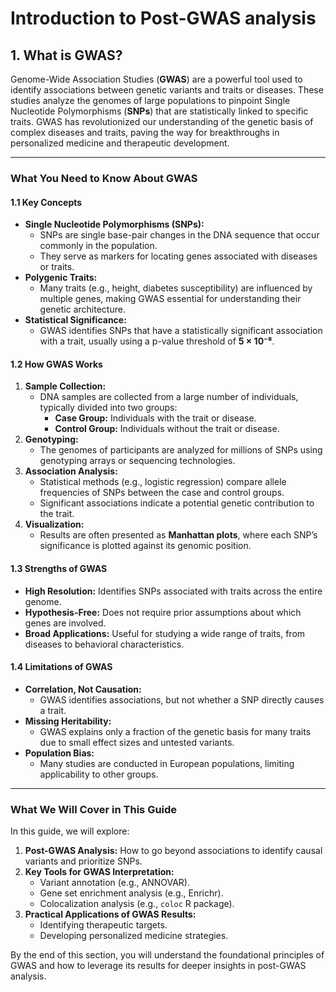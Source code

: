 # Introduction to Post-GWAS analysis
## 1. What is GWAS?


Genome-Wide Association Studies (**GWAS**) are a powerful tool used to identify associations between genetic variants and traits or diseases. These studies analyze the genomes of large populations to pinpoint Single Nucleotide Polymorphisms (**SNPs**) that are statistically linked to specific traits. GWAS has revolutionized our understanding of the genetic basis of complex diseases and traits, paving the way for breakthroughs in personalized medicine and therapeutic development.


---


### **What You Need to Know About GWAS**


#### **1.1 Key Concepts**
- **Single Nucleotide Polymorphisms (SNPs):**
  - SNPs are single base-pair changes in the DNA sequence that occur commonly in the population.
  - They serve as markers for locating genes associated with diseases or traits.
- **Polygenic Traits:**
  - Many traits (e.g., height, diabetes susceptibility) are influenced by multiple genes, making GWAS essential for understanding their genetic architecture.
- **Statistical Significance:**
  - GWAS identifies SNPs that have a statistically significant association with a trait, usually using a p-value threshold of **5 × 10⁻⁸**.


#### **1.2 How GWAS Works**
1. **Sample Collection:**
   - DNA samples are collected from a large number of individuals, typically divided into two groups:
     - **Case Group:** Individuals with the trait or disease.
     - **Control Group:** Individuals without the trait or disease.
2. **Genotyping:**
   - The genomes of participants are analyzed for millions of SNPs using genotyping arrays or sequencing technologies.
3. **Association Analysis:**
   - Statistical methods (e.g., logistic regression) compare allele frequencies of SNPs between the case and control groups.
   - Significant associations indicate a potential genetic contribution to the trait.
4. **Visualization:**
   - Results are often presented as **Manhattan plots**, where each SNP’s significance is plotted against its genomic position.


#### **1.3 Strengths of GWAS**
- **High Resolution:** Identifies SNPs associated with traits across the entire genome.
- **Hypothesis-Free:** Does not require prior assumptions about which genes are involved.
- **Broad Applications:** Useful for studying a wide range of traits, from diseases to behavioral characteristics.


#### **1.4 Limitations of GWAS**
- **Correlation, Not Causation:**
  - GWAS identifies associations, but not whether a SNP directly causes a trait.
- **Missing Heritability:**
  - GWAS explains only a fraction of the genetic basis for many traits due to small effect sizes and untested variants.
- **Population Bias:**
  - Many studies are conducted in European populations, limiting applicability to other groups.


---


### **What We Will Cover in This Guide**
In this guide, we will explore:
1. **Post-GWAS Analysis:** How to go beyond associations to identify causal variants and prioritize SNPs.
2. **Key Tools for GWAS Interpretation:**
   - Variant annotation (e.g., ANNOVAR).
   - Gene set enrichment analysis (e.g., Enrichr).
   - Colocalization analysis (e.g., `coloc` R package).
3. **Practical Applications of GWAS Results:**
   - Identifying therapeutic targets.
   - Developing personalized medicine strategies.


By the end of this section, you will understand the foundational principles of GWAS and how to leverage its results for deeper insights in post-GWAS analysis.


 



